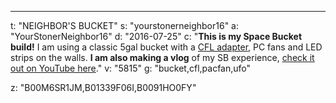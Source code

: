 ---
t: "NEIGHBOR'S BUCKET"
s: "yourstonerneighbor16"
a: "YourStonerNeighbor16"
d: "2016-07-25"
c: "<strong>This is my Space Bucket build!</strong> I am using a classic 5gal bucket with a <a href='http://amzn.to/2nNGLyc'>CFL adapter</a>, PC fans and LED strips on the walls. <strong>I am also making a vlog</strong> of my SB experience, <a href='https://www.youtube.com/channel/UC3hIkaeqj8oEM7GAqPgbuZg'>check it out on YouTube here</a>."
v: "5815"
g: "bucket,cfl,pacfan,ufo"

z: "B00M6SR1JM,B01339F06I,B0091HO0FY"
